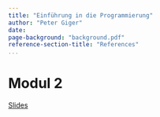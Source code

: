 ```yaml
---
title: "Einführung in die Programmierung"
author: "Peter Giger"
date: 
page-background: "background.pdf"
reference-section-title: "References"
...
```


# Modul 2

[Slides](slides.html)